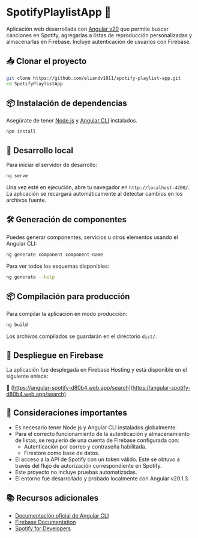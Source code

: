 # SpotifyPlaylistApp 🎵

Aplicación web desarrollada con [Angular v20](https://angular.dev/) que permite buscar canciones en Spotify, agregarlas a listas de reproducción personalizadas y almacenarlas en Firebase. Incluye autenticación de usuarios con Firebase.

## 📥 Clonar el proyecto

```bash
git clone https://github.com/eliandv1911/spotify-playlist-app.git
cd SpotifyPlaylistApp
```

## 📦 Instalación de dependencias

Asegúrate de tener [Node.js](https://nodejs.org/) y [Angular CLI](https://angular.dev/tools/cli) instalados.

```bash
npm install
```

## 🚀 Desarrollo local

Para iniciar el servidor de desarrollo:

```bash
ng serve
```

Una vez esté en ejecución, abre tu navegador en `http://localhost:4200/`. La aplicación se recargará automáticamente al detectar cambios en los archivos fuente.

## 🛠️ Generación de componentes

Puedes generar componentes, servicios u otros elementos usando el Angular CLI:

```bash
ng generate component component-name
```

Para ver todos los esquemas disponibles:

```bash
ng generate --help
```

## 📦 Compilación para producción

Para compilar la aplicación en modo producción:

```bash
ng build
```

Los archivos compilados se guardarán en el directorio `dist/`.

## 🚀 Despliegue en Firebase

La aplicación fue desplegada en Firebase Hosting y está disponible en el siguiente enlace:

🔗 [https://angular-spotify-d80b4.web.app/search](https://angular-spotify-d80b4.web.app/search)  

## 📌 Consideraciones importantes

- Es necesario tener Node.js y Angular CLI instalados globalmente.
- Para el correcto funcionamiento de la autenticación y almacenamiento de listas, se requierió de una cuenta de Firebase configurada con:
  - Autenticación por correo y contraseña habilitada.
  - Firestore como base de datos.
- El acceso a la API de Spotify con un token válido. Este se obtuvo a través del flujo de autorización correspondiente en Spotify.
- Este proyecto no incluye pruebas automatizadas.
- El entorno fue desarrollado y probado localmente con Angular v20.1.3.

## 📚 Recursos adicionales

- [Documentación oficial de Angular CLI](https://angular.dev/tools/cli)
- [Firebase Documentation](https://firebase.google.com/docs)
- [Spotify for Developers](https://developer.spotify.com/documentation/web-api/)

